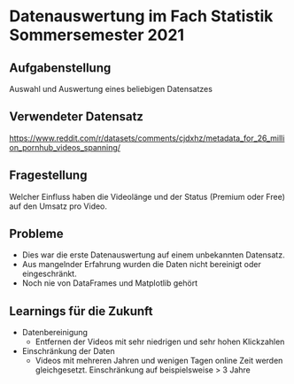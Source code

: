 # Datenauswertung im Fach Statistik Sommersemester 2021

## Aufgabenstellung

Auswahl und Auswertung eines beliebigen Datensatzes

## Verwendeter Datensatz

https://www.reddit.com/r/datasets/comments/cjdxhz/metadata_for_26_million_pornhub_videos_spanning/

## Fragestellung

Welcher Einfluss haben die Videolänge und der Status (Premium oder Free) auf den Umsatz pro Video.

## Probleme

- Dies war die erste Datenauswertung auf einem unbekannten Datensatz. 
- Aus mangelnder Erfahrung wurden die Daten nicht bereinigt oder eingeschränkt.
- Noch nie von DataFrames und Matplotlib gehört

## Learnings für die Zukunft

- Datenbereinigung
  - Entfernen der Videos mit sehr niedrigen und sehr hohen Klickzahlen
- Einschränkung der Daten
  - Videos mit mehreren Jahren und wenigen Tagen online Zeit werden gleichgesetzt. Einschränkung auf beispielsweise > 3 Jahre
  
  


